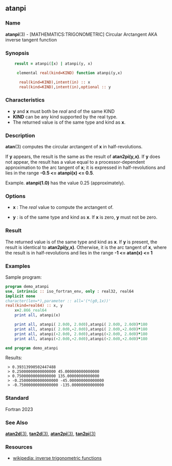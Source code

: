 ## atanpi

### **Name**

**atanpi**(3) - \[MATHEMATICS:TRIGONOMETRIC\] Circular Arctangent AKA inverse tangent function

### **Synopsis**
```fortran
    result = atanpi([x) | atanpi(y, x)
```
```fortran
     elemental real(kind=KIND) function atanpi(y,x)

      real(kind=KIND),intent(in) :: x
      real(kind=KIND),intent(in),optional :: y
```
### **Characteristics**

 - **y** and **x** must both be _real_ and of the same KIND
 - **KIND** can be any kind supported by the real type.
 - The returned value is of the same type and kind as **x**.

### **Description**

   **atan**(3) computes the circular arctangent of **x** in
   half-revolutions.

   If **y** appears, the result is the same as the result of
   **atan2pi(y,x)**. If **y** does not appear, the result has a value
   equal to a processor-dependent approximation to the arc tangent of
   **x**; it is expressed in half-revolutions and lies in the range
   **-0.5 <= atanpi(x) <= 0.5**.

   Example. **atanpi(1.0)** has the value 0.25 (approximately).

### **Options**

- **x**
  : The _real_ value to compute the arctangent of.

- **y**
  : is of the same type and kind as **x**. If **x** is zero, **y**
  must not be zero.

### **Result**

   The returned value is of the same type and kind as **x**. If **y**
   is present, the result is identical to **atan2pi(y,x)**. Otherwise,
   it is the arc tangent of **x**, where the result is in half-revolutions
   and lies in the range **-1 \<= atan(x) \<= 1**

### **Examples**

Sample program:

```fortran
program demo_atanpi
use, intrinsic :: iso_fortran_env, only : real32, real64
implicit none
character(len=*),parameter :: all='(*(g0,1x))'
real(kind=real64) :: x, y
    x=2.866_real64
    print all, atanpi(x)

    print all, atanpi( 2.0d0, 2.0d0),atanpi( 2.0d0, 2.0d0)*180
    print all, atanpi( 2.0d0,-2.0d0),atanpi( 2.0d0,-2.0d0)*180
    print all, atanpi(-2.0d0, 2.0d0),atanpi(-2.0d0, 2.0d0)*180
    print all, atanpi(-2.0d0,-2.0d0),atanpi(-2.0d0,-2.0d0)*180

end program demo_atanpi
```
Results:
```text
 > 0.39313990502447488
 > 0.25000000000000000 45.000000000000000
 > 0.75000000000000000 135.00000000000000
 > -0.25000000000000000 -45.000000000000000
 > -0.75000000000000000 -135.00000000000000
```
### **Standard**

Fortran 2023

### **See Also**

[**atan2d**(3)](#tan2d),
[**tan2d**(3)](#tan2d),
[**atan2pi**(3)](#tan2pi),
[**tan2pi**(3)](#tan2pi)

### **Resources**

- [wikipedia: inverse trigonometric functions](https://en.wikipedia.org/wiki/Inverse_trigonometric_functions)


